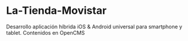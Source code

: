# La-Tienda-Movistar
Desarrollo aplicación híbrida iOS & Android universal para smartphone y tablet.
Contenidos en OpenCMS
